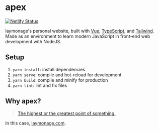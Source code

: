 # apex

[![Netlify Status][netlify-status]][netlify-deploys]

laymonage's personal website, built with [Vue][vue],
[TypeScript][typescript], and [Tailwind][tailwind]. Made as an environment
to learn modern JavaScript in front-end web development with NodeJS.

## Setup

1. `yarn install`: install dependencies
2. `yarn serve`: compile and hot-reload for development
3. `yarn build`: compile and minify for production
4. `yarn lint`: lint and fix files

## Why apex?

> [The highest or the greatest point of something.][wiktionary]

In this case, [laymonage.com][laymonage].

[netlify-status]: https://api.netlify.com/api/v1/badges/6a4e031d-34b9-4646-93ee-b3acc8d7fbc9/deploy-status
[netlify-deploys]: https://app.netlify.com/sites/laymonage/deploys
[vue]: https://vuejs.org
[typescript]: https://typescriptlang.org
[tailwind]: https://tailwindcss.com
[wiktionary]: https://en.wiktionary.org/wiki/apex
[laymonage]: https://laymonage.com
